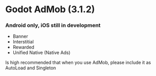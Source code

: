 # Godot AdMob (3.1.2)
### Android only, iOS still in development
- Banner 
- Interstitial
- Rewarded
- Unified Native (Native Ads)

Is high recommended that when you use AdMob, please include it as AutoLoad and Singleton
